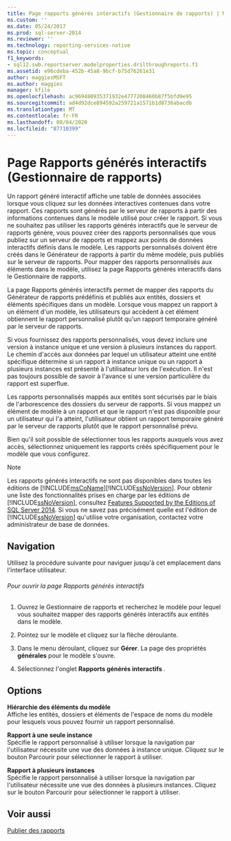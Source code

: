 ```yaml
---
title: Page rapports générés interactifs (Gestionnaire de rapports) | Microsoft Docs
ms.custom: ''
ms.date: 05/24/2017
ms.prod: sql-server-2014
ms.reviewer: ''
ms.technology: reporting-services-native
ms.topic: conceptual
f1_keywords:
- sql12.swb.reportserver.modelproperties.drilthroughreports.f1
ms.assetid: e96cdeba-452b-45a8-9bcf-b75d76261e31
author: maggiesMSFT
ms.author: maggies
manager: kfile
ms.openlocfilehash: ac969480935371932e4777208460b87f5bfd9e95
ms.sourcegitcommit: ad4d92dce894592a259721a1571b1d8736abacdb
ms.translationtype: MT
ms.contentlocale: fr-FR
ms.lasthandoff: 08/04/2020
ms.locfileid: "87710399"
---
```

# <a name="clickthrough-reports-page-report-manager"></a>Page Rapports générés interactifs (Gestionnaire de rapports)
  Un rapport généré interactif affiche une table de données associées lorsque vous cliquez sur les données interactives contenues dans votre rapport. Ces rapports sont générés par le serveur de rapports à partir des informations contenues dans le modèle utilisé pour créer le rapport. Si vous ne souhaitez pas utiliser les rapports générés interactifs que le serveur de rapports génère, vous pouvez créer des rapports personnalisés que vous publiez sur un serveur de rapports et mappez aux points de données interactifs définis dans le modèle. Les rapports personnalisés doivent être créés dans le Générateur de rapports à partir du même modèle, puis publiés sur le serveur de rapports. Pour mapper des rapports personnalisés aux éléments dans le modèle, utilisez la page Rapports générés interactifs dans le Gestionnaire de rapports.  
  
 La page Rapports générés interactifs permet de mapper des rapports du Générateur de rapports prédéfinis et publiés aux entités, dossiers et éléments spécifiques dans un modèle. Lorsque vous mappez un rapport à un élément d'un modèle, les utilisateurs qui accèdent à cet élément obtiennent le rapport personnalisé plutôt qu'un rapport temporaire généré par le serveur de rapports.  
  
 Si vous fournissez des rapports personnalisés, vous devez inclure une version à instance unique et une version à plusieurs instances du rapport. Le chemin d'accès aux données par lequel un utilisateur atteint une entité spécifique détermine si un rapport à instance unique ou un rapport à plusieurs instances est présenté à l'utilisateur lors de l'exécution. Il n'est pas toujours possible de savoir à l'avance si une version particulière du rapport est superflue.  
  
 Les rapports personnalisés mappés aux entités sont sécurisés par le biais de l'arborescence des dossiers du serveur de rapports. Si vous mappez un élément de modèle à un rapport et que le rapport n'est pas disponible pour un utilisateur qui l'a atteint, l'utilisateur obtient un rapport temporaire généré par le serveur de rapports plutôt que le rapport personnalisé prévu.  
  
 Bien qu'il soit possible de sélectionner tous les rapports auxquels vous avez accès, sélectionnez uniquement les rapports créés spécifiquement pour le modèle que vous configurez.  
  
> [!NOTE]  
>  Les rapports générés interactifs ne sont pas disponibles dans toutes les éditions de [!INCLUDE[msCoName](../includes/msconame-md.md)][!INCLUDE[ssNoVersion](../includes/ssnoversion-md.md)]. Pour obtenir une liste des fonctionnalités prises en charge par les éditions de [!INCLUDE[ssNoVersion](../includes/ssnoversion-md.md)], consultez [Features Supported by the Editions of SQL Server 2014](../../2014/getting-started/features-supported-by-the-editions-of-sql-server-2014.md). Si vous ne savez pas précisément quelle est l'édition de [!INCLUDE[ssNoVersion](../includes/ssnoversion-md.md)] qu'utilise votre organisation, contactez votre administrateur de base de données.  
  
## <a name="navigation"></a>Navigation  
 Utilisez la procédure suivante pour naviguer jusqu'à cet emplacement dans l'interface utilisateur.  
  
###### <a name="to-open-the-clickthrough-reports-page"></a>Pour ouvrir la page Rapports générés interactifs  
  
1.  Ouvrez le Gestionnaire de rapports et recherchez le modèle pour lequel vous souhaitez mapper des rapports générés interactifs aux entités dans le modèle.  
  
2.  Pointez sur le modèle et cliquez sur la flèche déroulante.  
  
3.  Dans le menu déroulant, cliquez sur **Gérer**. La page des propriétés **générales** pour le modèle s'ouvre.  
  
4.  Sélectionnez l'onglet **Rapports générés interactifs** .  
  
## <a name="options"></a>Options  
 **Hiérarchie des éléments du modèle**  
 Affiche les entités, dossiers et éléments de l'espace de noms du modèle pour lesquels vous pouvez fournir un rapport personnalisé.  
  
 **Rapport à une seule instance**  
 Spécifie le rapport personnalisé à utiliser lorsque la navigation par l'utilisateur nécessite une vue des données à instance unique. Cliquez sur le bouton Parcourir pour sélectionner le rapport à utiliser.  
  
 **Rapport à plusieurs instances**  
 Spécifie le rapport personnalisé à utiliser lorsque la navigation par l'utilisateur nécessite une vue des données à plusieurs instances. Cliquez sur le bouton Parcourir pour sélectionner le rapport à utiliser.  
  
## <a name="see-also"></a>Voir aussi  
 [Publier des rapports](../../2014/reporting-services/publish-reports.md)  
  
  
